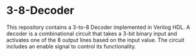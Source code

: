 # 3-8-Decoder
This repository contains a 3-to-8 Decoder implemented in Verilog HDL. A decoder is a combinational circuit that takes a 3-bit binary input and activates one of the 8 output lines based on the input value. The circuit includes an enable signal to control its functionality.
